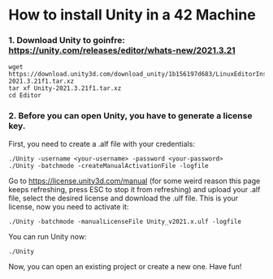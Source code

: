 
<!-- ### Como instalar o Unity em uma máquina 42

Entre no diretorio do goinfre/

Baixe a Unity estando dentro do diretorio goinfre/

irei arrumar em breve

-->
# How to install Unity in a 42 Machine

### 1. Download Unity to goinfre: https://unity.com/releases/editor/whats-new/2021.3.21

   ```
   wget https://download.unity3d.com/download_unity/1b156197d683/LinuxEditorInstaller/Unity-2021.3.21f1.tar.xz
   tar xf Unity-2021.3.21f1.tar.xz
   cd Editor
   ```
### 2. Before you can open Unity, you have to generate a license key.

First, you need to create a .alf file with your credentials:
```
./Unity -username <your-username> -password <your-password>
./Unity -batchmode -createManualActivationFile -logfile
```
Go to https://license.unity3d.com/manual (for some weird reason this page keeps refreshing, press ESC to stop it from refreshing) and upload your .alf file, select the desired license and download the .ulf file. This is your license, now you need to activate it:
```
./Unity -batchmode -manualLicenseFile Unity_v2021.x.ulf -logfile
```
You can run Unity now:
```
./Unity 
```
Now, you can open an existing project or create a new one. Have fun!

